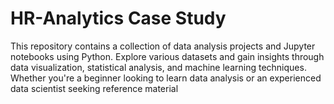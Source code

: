 # HR-Analytics Case Study
This repository contains a collection of data analysis projects and Jupyter notebooks using Python. Explore various datasets and gain insights through data visualization, statistical analysis, and machine learning techniques. Whether you're a beginner looking to learn data analysis or an experienced data scientist seeking reference material
